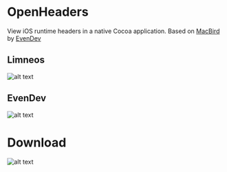 # OpenHeaders

View iOS runtime headers in a native Cocoa application. Based on [MacBird](https://github.com/EvenDeveloper/MacBird) by [EvenDev](https://twitter.com/even_dev)

## Limneos

![alt text](https://github.com/MTACS/MTACS.github.io/blob/master/assets/img/limneos.png "Limneos")

## EvenDev

![alt text](https://github.com/MTACS/MTACS.github.io/blob/master/assets/img/evendev.png "EvenDev")

# Download

![alt text](https://github.com/MTACS/OpenHeaders/releases "1.0")

